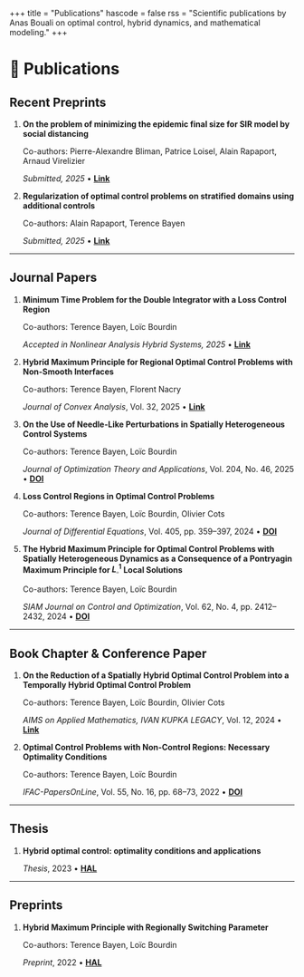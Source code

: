 +++
title = "Publications"
hascode = false
rss = "Scientific publications by Anas Bouali on optimal control, hybrid dynamics, and mathematical modeling."
+++

# 📘 Publications

## Recent Preprints

1. **On the problem of minimizing the epidemic final size for SIR model by social distancing**

    Co-authors: Pierre-Alexandre Bliman, Patrice Loisel, Alain Rapaport, Arnaud Virelizier
    
    *Submitted, 2025* • [**Link**](https://hal.science/hal-05194927v1)


2.  **Regularization of optimal control problems on stratified domains using additional controls** 
    
    Co-authors: Alain Rapaport, Terence Bayen  
    
    *Submitted, 2025* • [**Link**](https://hal.inrae.fr/hal-04928858v2)

---

## Journal Papers

1.  **Minimum Time Problem for the Double Integrator with a Loss Control Region** 
    
    Co-authors: Terence Bayen, Loïc Bourdin  
    
    *Accepted in Nonlinear Analysis Hybrid Systems, 2025* • [**Link**](https://hal.science/hal-03928967v2)


2.  **Hybrid Maximum Principle for Regional Optimal Control Problems with Non-Smooth Interfaces** 
    
    Co-authors: Terence Bayen, Florent Nacry  
    
    *Journal of Convex Analysis*, Vol. 32, 2025 • [**Link**](https://www.heldermann.de/JCA/JCA32/JCA321/jca32010.htm)

3.  **On the Use of Needle-Like Perturbations in Spatially Heterogeneous Control Systems** 

    Co-authors: Terence Bayen, Loïc Bourdin  
    
    *Journal of Optimization Theory and Applications*, Vol. 204, No. 46, 2025
    • [**DOI**](https://link.springer.com/article/10.1007/s10957-025-02607-6)

4.  **Loss Control Regions in Optimal Control Problems** 

    Co-authors: Terence Bayen, Loïc Bourdin, Olivier Cots  
    
    *Journal of Differential Equations*, Vol. 405, pp. 359–397, 2024 • [**DOI**](https://www.sciencedirect.com/science/article/pii/S0022039624003887)

5.  **The Hybrid Maximum Principle for Optimal Control Problems with Spatially Heterogeneous Dynamics as a Consequence of a Pontryagin Maximum Principle for $L^1_{\square}$ Local Solutions** 

    Co-authors: Terence Bayen, Loïc Bourdin

    *SIAM Journal on Control and Optimization*, Vol. 62, No. 4, pp. 2412–2432, 2024 • [**DOI**](https://epubs.siam.org/doi/abs/10.1137/23M155311X)

---

## Book Chapter & Conference Paper

1.  **On the Reduction of a Spatially Hybrid Optimal Control Problem into a Temporally Hybrid Optimal Control Problem** 

    Co-authors: Terence Bayen, Loïc Bourdin, Olivier Cots  
    
    *AIMS on Applied Mathematics, IVAN KUPKA LEGACY*, Vol. 12, 2024 • [**Link**](https://www.aimsciences.org/book/AM/volume/58)

2.  **Optimal Control Problems with Non-Control Regions: Necessary Optimality Conditions** 
    
    Co-authors: Terence Bayen, Loïc Bourdin  
    
    *IFAC-PapersOnLine*, Vol. 55, No. 16, pp. 68–73, 2022 • [**DOI**](https://www.sciencedirect.com/science/article/pii/S2405896322011739)

---

## Thesis

1.  **Hybrid optimal control: optimality conditions and applications** 
    
    *Thesis*, 2023 • [**HAL**](https://theses.hal.science/tel-04335766v1)
--- 

## Preprints

1.  **Hybrid Maximum Principle with Regionally Switching Parameter** 

    Co-authors: Terence Bayen, Loïc Bourdin  
    
    *Preprint*, 2022 • [**HAL**](https://hal.science/hal-03638701v1)
